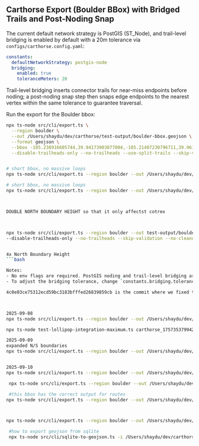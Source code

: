 ## Carthorse Export (Boulder BBox) with Bridged Trails and Post-Noding Snap

The current default network strategy is PostGIS (ST_Node), and trail-level bridging is enabled by default with a 20m tolerance via `configs/carthorse.config.yaml`:

```yaml
constants:
  defaultNetworkStrategy: postgis-node
  bridging:
    enabled: true
    toleranceMeters: 20
```

Trail-level bridging inserts connector trails for near-miss endpoints before noding; a post-noding snap step then snaps edge endpoints to the nearest vertex within the same tolerance to guarantee traversal.

Run the export for the Boulder bbox:

```bash
npx ts-node src/cli/export.ts \
  --region boulder \
  --out /Users/shaydu/dev/carthorse/test-output/boulder-bbox.geojson \
  --format geojson \
  --bbox -105.238916605744,39.94173903877004,-105.21407230796711,39.961563470007604 \
  --disable-trailheads-only --no-trailheads --use-split-trails --skip-validation --no-cleanup
```
```bash

# short bbox, no massive loops
npx ts-node src/cli/export.ts --region boulder --out /Users/shaydu/dev/carthorse/test-output/boulder-expanded-bbox-test.geojson --format geojson --bbox -105.30123174925316,39.96928418458248,-105.26050515816028,39.993172777276015 --disable-trailheads-only --no-trailheads --skip-validation --no-cleanup --verbose --source cotrex

# short bbox, no massive loops
npx ts-node src/cli/export.ts --region boulder --out /Users/shaydu/dev/carthorse/test-output/boulder-expanded-bbox-test.geojson --format geojson --bbox -105.30958159914027,40.07269607609242,-105.26885500804738,40.09658466878596 --no-cleanup --verbose --source cotrex



DOUBLE NORTH BOUNDARY HEIGHT so that it only affectst cotrex



npx ts-node src/cli/export.ts --region boulder --out test-output/boulder-final-validation-test.geojson --format geojson --bbox -105.323322108554,39.9414084228671,-105.246109155213,40.139896554615
--disable-trailheads-only --no-trailheads --skip-validation --no-cleanup --verbose --source cotrex


4x North Boundary Height
```bash

Notes:
- No env flags are required. PostGIS noding and trail-level bridging are driven by config.
- To adjust the bridging tolerance, change `constants.bridging.toleranceMeters` and re-run.

4c0e03ce75312ecd59bc3183bfffed26839859cb is the commit where we fixed the community ditch trail merges - still issues with otehr mergees in that small bbox we are now working on at 10:20 am 8, 10



2025-09-08
npx ts-node src/cli/export.ts --region boulder --out /Users/shaydu/dev/carthorse/test-output/boulder-expanded-bbox-test-fixed.geojson --format geojson --bbox -105.30123174925316,39.96038502242032,-105.26050515816028,39.993172777276015 --no-cleanup --verbose --source cotrex

npx ts-node test-lollipop-integration-maximum.ts carthorse_1757353799429

2025-09-09
expanded N/S boundaries
npx ts-node src/cli/export.ts --region boulder --out /Users/shaydu/dev/carthorse/test-output/boulder-expanded-bbox-test-fixed.geojson --format geojson --bbox -105.30123174925316,39.91538502242032,-105.26050515816028,40.083172777276015 --no-cleanup --verbose --source cotrex


2025-09-10
npx ts-node src/cli/export.ts --region boulder --out /Users/shaydu/dev/carthorse/test-output/boulder-expanded-bbox-test-fixed.geojson --format geojson --bbox -105.30123174925316,39.96038502242032,-105.26050515816028,39.993172777276015 --no-cleanup --verbose --source cotrex

 npx ts-node src/cli/export.ts --region boulder --out /Users/shaydu/dev/carthorse/test-output/boulder-expanded-bbox-test-fixed.db --format sqlite --bbox -105.30123174925316,39.96038502242032,-105.26050515816028,39.993172777276015 --no-cleanup --verbose --source cotrex

 #this bbox has the correct output for routes
npx ts-node src/cli/export.ts --region boulder --out /Users/shaydu/dev/carthorse/test-output/boulder-expanded-bbox-test-fixed.db --format sqlite --bbox -105.30123174925316,39.96038502242032,-105.26050515816028,39.993172777276015 --no-cleanup --verbose --source cotrex | cat



npx ts-node src/cli/export.ts --region boulder --out /Users/shaydu/dev/carthorse/test-output/boulder-expanded-bbox-test-fixed.db --format sqlite --bbox -105.30123174925316,39.96038502242032,-105.26050515816028,39.993172777276015 --source cotrex | cat

 #how to export geojson from sqlite 
 npx ts-node src/cli/sqlite-to-geojson.ts -i /Users/shaydu/dev/carthorse/test-output/boulder-expanded-bbox-test-fixed.db -v